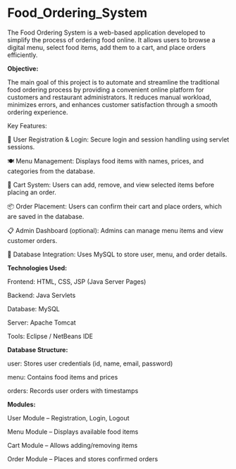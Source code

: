 # Food_Ordering_System
The Food Ordering System is a web-based application developed to simplify the process of ordering food online. It allows users to browse a digital menu, select food items, add them to a cart, and place orders efficiently.



**Objective:**

The main goal of this project is to automate and streamline the traditional food ordering process by providing a convenient online platform for customers and restaurant administrators. It reduces manual workload, minimizes errors, and enhances customer satisfaction through a smooth ordering experience.

Key Features:

🔐 User Registration & Login: Secure login and session handling using servlet sessions.

🍽️ Menu Management: Displays food items with names, prices, and categories from the database.

🛒 Cart System: Users can add, remove, and view selected items before placing an order.

📦 Order Placement: Users can confirm their cart and place orders, which are saved in the database.

📋 Admin Dashboard (optional): Admins can manage menu items and view customer orders.

🧾 Database Integration: Uses MySQL to store user, menu, and order details.

**Technologies Used:**

Frontend: HTML, CSS, JSP (Java Server Pages)

Backend: Java Servlets

Database: MySQL

Server: Apache Tomcat

Tools: Eclipse / NetBeans IDE

**Database Structure:**

user: Stores user credentials (id, name, email, password)

menu: Contains food items and prices

orders: Records user orders with timestamps

**Modules:**

User Module – Registration, Login, Logout

Menu Module – Displays available food items

Cart Module – Allows adding/removing items

Order Module – Places and stores confirmed orders
